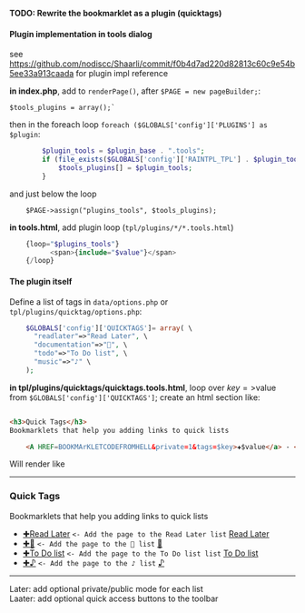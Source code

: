 **TODO: Rewrite the bookmarklet as a plugin (quicktags)**


#### Plugin implementation in tools dialog
see https://github.com/nodiscc/Shaarli/commit/f0b4d7ad220d82813c60c9e54b5ee33a913caada for plugin impl reference

**in index.php**, add to `renderPage()`, after `$PAGE = new pageBuilder;`:

    $tools_plugins = array();`

then in the foreach loop `foreach ($GLOBALS['config']['PLUGINS'] as $plugin`:
```php
        $plugin_tools = $plugin_base . ".tools";
        if (file_exists($GLOBALS['config']['RAINTPL_TPL'] . $plugin_tools . ".html")) {
            $tools_plugins[] = $plugin_tools;
        }
```

and just below the loop

```phpquic
    $PAGE->assign("plugins_tools", $tools_plugins);
```


**in tools.html**, add plugin loop (`tpl/plugins/*/*.tools.html`)

```php
    {loop="$plugins_tools"}
          <span>{include="$value"}</span>
    {/loop}
```

#### The plugin itself


Define a list of tags in `data/options.php` or `tpl/plugins/quicktag/options.php`:

```php
    $GLOBALS['config']['QUICKTAGS']= array( \
      "readlater"=>"Read Later", \
      "documentation"=>"📖", \
      "todo"=>"To Do list", \
      "music"=>"♪" \
    );
```

**in tpl/plugins/quicktags/quicktags.tools.html**, loop over $key=>$value from `$GLOBALS['config']['QUICKTAGS']`; create an html section like:

```html

<h3>Quick Tags</h3>
Bookmarklets that help you adding links to quick lists

    <A HREF=BOOKMArKLETCODEFROMHELL&private=1&tags=$key>✚$value</a> - <a href="?searchtags=$key">$value</a>

```

Will render like

----------------------------------------------
<h3>Quick Tags</h3>
Bookmarklets that help you adding links to quick lists

 * [✚Read Later](http://my.shaarli.url/bookmarklet&tags=readlater&private=1) `<- Add the page to the Read Later list` [Read Later](http://my.shaarli.url/?searchtags=readlater)
 * [✚📖](http://my.shaarli.url/bookmarklet&tags=documentation&private=1) `<- Add the page to the 📖 list` [📖](http://my.shaarli.url/?searchtags=documentation)
 * [✚To Do list](http://my.shaarli.url/bookmarklet&tags=todo&private=1) `<- Add the page to the To Do list list` [To Do list](http://my.shaarli.url/?searchtags=todo)
 * [✚♪](http://my.shaarli.url/bookmarklet&tags=music&private=1) `<- Add the page to the ♪ list` [♪](http://my.shaarli.url/?searchtags=music)

-------------------------------------------------

Later: add optional private/public mode for each list  
Laater: add optional quick access buttons to the toolbar
